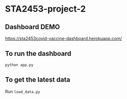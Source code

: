 # STA2453-project-2

## Dashboard DEMO
https://sta2453covid-vaccine-dashboard.herokuapp.com/

## To run the dashboard

`python app.py`

## To get the latest data

Run `load_data.py`
